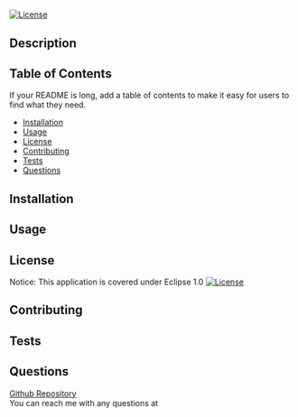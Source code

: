 # 
[![License](https://img.shields.io/badge/License-EPL_1.0-red.svg)](https://opensource.org/licenses/EPL-1.0)

## Description


## Table of Contents 

If your README is long, add a table of contents to make it easy for users to find what they need.

- [Installation](#installation)
- [Usage](#usage)
- [License](#license)
- [Contributing](#contributing)
- [Tests](#tests)
- [Questions](#questions)

## Installation


## Usage


## License
Notice: This application is covered under Eclipse 1.0 [![License](https://img.shields.io/badge/License-EPL_1.0-red.svg)](https://opensource.org/licenses/EPL-1.0)

## Contributing


## Tests


## Questions
[Github Repository](https://github.com/)  
You can reach me with any questions at 


